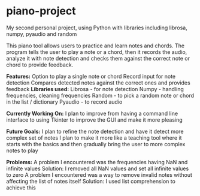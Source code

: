 # piano-project
My second personal project, using Python with libraries including librosa, numpy, pyaudio and random

This piano tool allows users to practice and learn notes and chords. The program tells the user to play a note or a chord, then it records the audio, analyze it with note detection and checks them against the correct note or chord to provide feedback.

**Features:** 
  Option to play a single note or chord
  Record input for note detection
  Compares detected notes against the correct ones and provides feedback
**Libraries used:**
  Librosa - for note detection
  Numpy - handling frequencies, cleaning frequencies
  Random - to pick a random note or chord in the list / dictionary
  Pyaudio - to record audio

**Currently Working On:** 
  I plan to improve from having a command line interface to using Tkinter to improve the GUI and make it more pleasing
  
**Future Goals:** 
  I plan to refine the note detection and have it detect more complex set of notes
  I plan to make it more like a teaching tool where it starts with the basics and then gradually bring the user to more complex notes to play

**Problems:** 
  A problem I encountered was the frequencies having NaN and infinite values
  Solution: I removed all NaN values and set all infinite values to zero
  A problem I encountered was a way to remove invalid notes without affecting the list of notes itself
  Solution: I used list comprehension to achieve this
